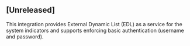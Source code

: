 ## [Unreleased]
This integration provides External Dynamic List (EDL) as a service for the system indicators and supports enforcing basic authentication (username and password).
